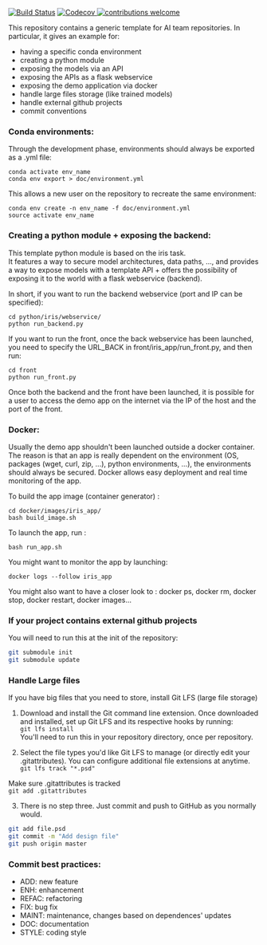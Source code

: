 [![Build Status](https://travis-ci.com/Otherend1/project_template.svg?branch=master)](https://travis-ci.com/Otherend1/project_template)
<a href="https://codecov.io/gh/Otherend1/project_template?branch=master">
    <img src="https://codecov.io/gh/Otherend1/project_template/coverage.svg?branch=master" alt="Codecov" />
</a>
[![contributions welcome](https://img.shields.io/badge/contributions-welcome-brightgreen.svg?style=flat)](https://github.com/dwyl/esta/issues)

This repository contains a generic template for AI team repositories.
In particular, it gives an example for:
 - having a specific conda environment
 - creating a python module
 - exposing the models via an API
 - exposing the APIs as a flask webservice
 - exposing the demo application via docker
 - handle large files storage (like trained models)
 - handle external github projects
 - commit conventions

### Conda environments:

Through the development phase, environments should always be exported as a .yml file:
```
conda activate env_name
conda env export > doc/environment.yml
```

This allows a new user on the repository to recreate the same environment:
```
conda env create -n env_name -f doc/environment.yml
source activate env_name
```

### Creating a python module + exposing the backend:

This template python module is based on the iris task.  
It features a way to secure model architectures, data paths, ..., and provides a way to expose models with a template API + offers the possibility of exposing it to the world with a flask webservice (backend).
   
In short, if you want to run the backend webservice (port and IP can be specified):
```
cd python/iris/webservice/
python run_backend.py
```
  
If you want to run the front, once the back webservice has been launched,
you need to specify the URL_BACK in front/iris_app/run_front.py, and then run:
```
cd front
python run_front.py
```
  
Once both the backend and the front have been launched, it is possible for a user to access the demo app on the internet via the IP of the host and the port of the front.

### Docker:

Usually the demo app shouldn't been launched outside a docker container. The reason is that an app is really dependent on the environment (OS, packages (wget, curl, zip, ...), python environments, ...), the environments should always be secured. Docker allows easy deployment and real time monitoring of the app.

To build the app image (container generator) :
```
cd docker/images/iris_app/
bash build_image.sh
```

To launch the app, run :
```
bash run_app.sh
```

You might want to monitor the app by launching:
```
docker logs --follow iris_app
```

You might also want to have a closer look to : docker ps, docker rm, docker stop, docker restart, docker images...

### If your project contains external github projects
You will need to run this at the init of the repository:
```bash
git submodule init
git submodule update
```

### Handle Large files
If you have big files that you need to store, install Git LFS (large file storage)
1. Download and install the Git command line extension. Once downloaded and installed, set up Git LFS and its respective hooks by running: \
`git lfs install` \
You'll need to run this in your repository directory, once per repository.

2. Select the file types you'd like Git LFS to manage (or directly edit your .gitattributes). You can configure additional file extensions at anytime. \
`git lfs track "*.psd"`

Make sure .gitattributes is tracked \
`git add .gitattributes`

3. There is no step three. Just commit and push to GitHub as you normally would.
```bash
git add file.psd
git commit -m "Add design file"
git push origin master
```

### Commit best practices:
- ADD: new feature
- ENH: enhancement
- REFAC: refactoring
- FIX: bug fix
- MAINT: maintenance, changes based on dependences' updates
- DOC: documentation
- STYLE: coding style
